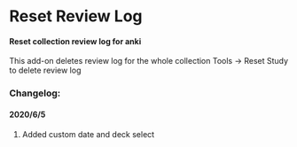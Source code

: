 # Reset Review Log
#### Reset collection review log for anki
This add-on deletes review log for the whole collection
Tools -> Reset Study to delete review log

### Changelog:
#### 2020/6/5
1. Added custom date and deck select
